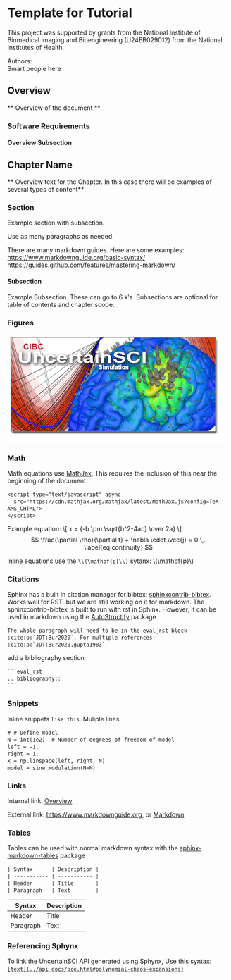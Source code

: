 # Template for Tutorial

<script type="text/javascript" async
  src="https://cdn.mathjax.org/mathjax/latest/MathJax.js?config=TeX-AMS_CHTML">
</script>
<link rel="stylesheet" href="_static/css/main.css">

This project was supported by grants from the National Institute of Biomedical Imaging and Bioengineering (U24EB029012) from the National Institutes of Health.

Authors:  
Smart people here


## Overview

** Overview of the document **

### Software Requirements

#### Overview Subsection


## Chapter Name

** Overview text for the Chapter.  In this case there will be examples of several types of content**

### Section
Example section with subsection.  

Use as many paragraphs as needed.  

There are many markdown guides.  Here are some examples:
<https://www.markdownguide.org/basic-syntax/>
<https://guides.github.com/features/mastering-markdown/>

#### Subsection
Example Subsection.  These can go to 6 `#`'s.  Subsections are optional for  table of contents and chapter scope.

### Figures

![Example for including an image in tutorial.](../_static/UncertainSCI.png "UncertainSCI example image")

### Math
Math equations use [MathJax](http://docs.mathjax.org/en/latest/basic/mathematics.html). This requires the inclusion of this near the beginning of the document: 
```
<script type="text/javascript" async
  src="https://cdn.mathjax.org/mathjax/latest/MathJax.js?config=TeX-AMS_CHTML">
</script>
```
Example equation:
\\[ x = {-b \pm \sqrt{b^2-4ac} \over 2a} \\]
$$ \frac{\partial \rho}{\partial t} + \nabla \cdot \vec{j} = 0 \,. \label{eq:continuity} $$

inline equations use the `\\(\mathbf{p}\\)` sytanx: \\(\mathbf{p}\\) 

### Citations

Sphinx has a built in citation manager for bibtex: [sphinxcontrib-bibtex](https://sphinxcontrib-bibtex.readthedocs.io/en/latest/). Works well for RST, but we are still working on it for markdown.  The sphinxcontrib-bibtex is built to run with rst in Sphinx. However, it can be used in markdown using the [AutoStructify](https://recommonmark.readthedocs.io/en/latest/auto_structify.html) package.

```eval_rst
The whole paragraph will need to be in the eval_rst block :cite:p:`JDT:Bur2020`. For multiple references: :cite:p:`JDT:Bur2020,gupta1983`
```


add a bibliography section
````
```eval_rst
.. bibliography::
```
````

### Snippets
Inline snippets `like this`.  Muliple lines:
```
# # Define model
N = int(1e2)  # Number of degrees of freedom of model
left = -1.
right = 1.
x = np.linspace(left, right, N)
model = sine_modulation(N=N)
```

### Links

Internal link: [Overview](#overview)

External link: <https://www.markdownguide.org>, or [Markdown](https://www.markdownguide.org)

### Tables

Tables can be used with normal markdown syntax with the [sphinx-markdown-tables](https://github.com/ryanfox/sphinx-markdown-tables) package

```
| Syntax      | Description |
| ----------- | ----------- |
| Header      | Title       |
| Paragraph   | Text        |
```

| Syntax      | Description |
| ----------- | ----------- |
| Header      | Title       |
| Paragraph   | Text        |


### Referencing Sphynx


To link the UncertainSCI API generated using Sphynx, Use this syntax: [`[text](../api_docs/pce.html#polynomial-chaos-expansions)`](../api_docs/pce.html#polynomial-chaos-expansions)







            
